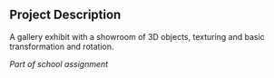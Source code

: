 ## Project Description
A gallery exhibit with a showroom of 3D objects, texturing and basic transformation and rotation.

_Part of school assignment_
